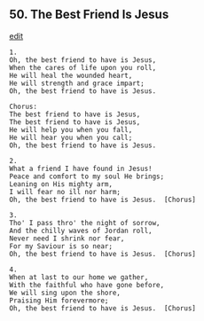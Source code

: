 
## 50.  The Best Friend Is Jesus
[edit](https://docs.google.com/document/d/1d2CC7z%2DjnL4NOPUiFIBhZpoakM2Ai3IY/edit?mode=html)



    1.
    Oh, the best friend to have is Jesus,
    When the cares of life upon you roll,
    He will heal the wounded heart,
    He will strength and grace impart;
    Oh, the best friend to have is Jesus.

    Chorus:
    The best friend to have is Jesus,
    The best friend to have is Jesus,
    He will help you when you fall,
    He will hear you when you call;
    Oh, the best friend to have is Jesus.

    2.
    What a friend I have found in Jesus!
    Peace and comfort to my soul He brings;
    Leaning on His mighty arm,
    I will fear no ill nor harm;
    Oh, the best friend to have is Jesus.  [Chorus]

    3.
    Tho' I pass thro' the night of sorrow,
    And the chilly waves of Jordan roll,
    Never need I shrink nor fear,
    For my Saviour is so near;
    Oh, the best friend to have is Jesus.  [Chorus]

    4.
    When at last to our home we gather,
    With the faithful who have gone before,
    We will sing upon the shore,
    Praising Him forevermore;
    Oh, the best friend to have is Jesus.  [Chorus]
